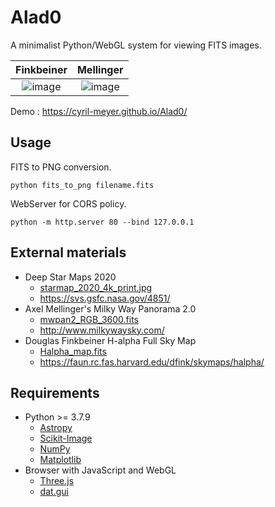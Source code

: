 # Alad0
A minimalist Python/WebGL system for viewing FITS images.

|Finkbeiner|Mellinger|
|:-:|:-:|
|![image](https://github.com/Cyril-Meyer/Alad0/assets/69190238/79d99696-b928-4604-9131-bc50846dc842)|![image](https://github.com/Cyril-Meyer/Alad0/assets/69190238/7cf1be27-3983-41e7-bd04-39f4b5188d7f)|


Demo : https://cyril-meyer.github.io/Alad0/

## Usage
FITS to PNG conversion.
```
python fits_to_png filename.fits
```
WebServer for CORS policy.
```
python -m http.server 80 --bind 127.0.0.1
```


## External materials

* Deep Star Maps 2020
  * [starmap_2020_4k_print.jpg](https://svs.gsfc.nasa.gov/vis/a000000/a004800/a004851/starmap_2020_4k_print.jpg)
  * https://svs.gsfc.nasa.gov/4851/
* Axel Mellinger's Milky Way Panorama 2.0
  * [mwpan2_RGB_3600.fits](http://galaxy.phy.cmich.edu/~axel/mwpan2/mwpan2_RGB_3600.fits)
  * http://www.milkywaysky.com/
* Douglas Finkbeiner H-alpha Full Sky Map
  * [Halpha_map.fits](https://faun.rc.fas.harvard.edu/dfink/skymaps/halpha/data/v1_1/maps/Halpha_map.fits)
  * https://faun.rc.fas.harvard.edu/dfink/skymaps/halpha/

## Requirements

* Python >= 3.7.9
  * [Astropy](https://www.astropy.org/)
  * [Scikit-Image](https://scikit-image.org/)
  * [NumPy](https://numpy.org/)
  * [Matplotlib](https://matplotlib.org/)
* Browser with JavaScript and WebGL
  * [Three.js](https://threejs.org/)
  * [dat.gui](https://github.com/dataarts/dat.gui)
